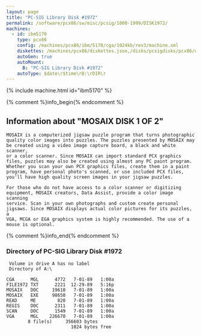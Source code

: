 ```yaml
---
layout: page
title: "PC-SIG Library Disk #1972"
permalink: /software/pcx86/sw/misc/pcsig/1000-1999/DISK1972/
machines:
  - id: ibm5170
    type: pcx86
    config: /machines/pcx86/ibm/5170/cga/1024kb/rev3/machine.xml
    diskettes: /machines/pcx86/diskettes.json,/disks/pcsigdisks/pcx86/diskettes.json
    autoGen: true
    autoMount:
      B: "PC-SIG Library Disk #1972"
    autoType: $date\r$time\rB:\rDIR\r
---
```


{% include machine.html id="ibm5170" %}

{% comment %}info_begin{% endcomment %}

## Information about "MOSAIX  DISK 1 OF 2"

    MOSAIX is a computerized jigsaw puzzle program that turns photographic
    quality color images into puzzles. The puzzles presented by MOSAIX may
    be created using a video image capture board, a black and white scanner,
    or a color scanner. Since MOSAIX can import standard PCX graphics
    files, puzzles may also be created using almost any PC paint program.
    Whether you scan your own PCX graphics files, create them in a paint
    program, have personal photo's scanned, or use included PCX files,
    you'll have high quality screen images in your jigsaw puzzles.
    
    For those who do not have access to a color scanner or digitizing
    equipment, MOSAIX creators, Data Assist, provide a color image scanning
    service. Scan in your own photographs and custom create personal
    jigsaws. Since MOSAIX displays actual color pictures for its puzzles, a
    VGA, MCGA or EGA graphics system is highly recommended. The use of a
    mouse is optional.
{% comment %}info_end{% endcomment %}


### Directory of PC-SIG Library Disk #1972

     Volume in drive A has no label
     Directory of A:\

    CGA      MGL      4772   7-01-89   1:00a
    FILE1972 TXT      2221  12-29-89   5:16p
    MOSAIX   DOC     19610   7-01-89   1:00a
    MOSAIX   EXE     98650   7-01-89   1:00a
    READ     ME        820   7-01-89   1:00a
    REGIS    DOC      2311   7-01-89   1:00a
    SCAN     DOC      1549   7-01-89   1:00a
    VGA      MGL    226670   7-01-89   1:00a
            8 file(s)     356603 bytes
                            1024 bytes free
